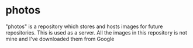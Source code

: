 # photos
"photos" is a repository which stores and hosts images for future repositories. This is used as a server. All the images in this repository is not mine and I've downloaded them from Google